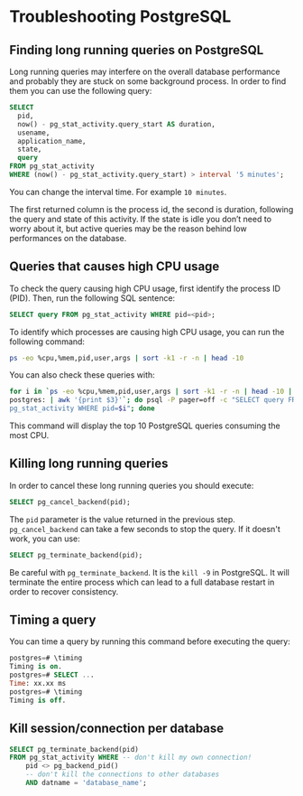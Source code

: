 # Troubleshooting PostgreSQL

## Finding long running queries on PostgreSQL

Long running queries may interfere on the overall database performance and
probably they are stuck on some background process. In order to find them you
can use the following query:

```SQL
SELECT
  pid,
  now() - pg_stat_activity.query_start AS duration,
  usename,
  application_name,
  state,
  query
FROM pg_stat_activity
WHERE (now() - pg_stat_activity.query_start) > interval '5 minutes';
```

You can change the interval time. For example `10 minutes`.

The first returned column is the process id, the second is duration, following
the query and state of this activity. If the state is idle you don’t need to
worry about it, but active queries may be the reason behind low performances on
the database.

## Queries that causes high CPU usage

To check the query causing high CPU usage, first identify the process ID (PID).
Then, run the following SQL sentence:

```sql
SELECT query FROM pg_stat_activity WHERE pid=<pid>;
```

To identify which processes are causing high CPU usage, you can run the
following command:

```bash
ps -eo %cpu,%mem,pid,user,args | sort -k1 -r -n | head -10
```

You can also check these queries with:

```bash
for i in `ps -eo %cpu,%mem,pid,user,args | sort -k1 -r -n | head -10 | grep
postgres: | awk '{print $3}'`; do psql -P pager=off -c "SELECT query FROM
pg_stat_activity WHERE pid=$i"; done
```

This command will display the top 10 PostgreSQL queries consuming the most CPU.

## Killing long running queries

In order to cancel these long running queries you should execute:

```SQL
SELECT pg_cancel_backend(pid);
```
The `pid` parameter is the value returned in the previous step.
`pg_cancel_backend` can take a few seconds to stop the query. If it doesn't
work, you can use:

```sql
SELECT pg_terminate_backend(pid);
```

Be careful with `pg_terminate_backend`. It is the `kill -9` in PostgreSQL. It
will terminate the entire process which can lead to a full database restart in
order to recover consistency.

## Timing a query

You can time a query by running this command before executing the query:

```sql
postgres=# \timing
Timing is on.
postgres=# SELECT ...
Time: xx.xx ms
postgres=# \timing
Timing is off.
```

## Kill session/connection per database

```sql
SELECT pg_terminate_backend(pid)
FROM pg_stat_activity WHERE -- don't kill my own connection!
    pid <> pg_backend_pid()
    -- don't kill the connections to other databases
    AND datname = 'database_name';
```
